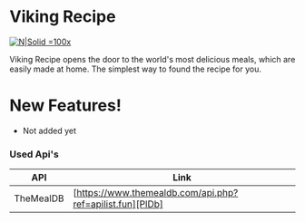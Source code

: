 # Viking Recipe

[![N|Solid](https://play.google.com/intl/en_us/badges/static/images/badges/en_badge_web_generic.png) =100x](https://play.google.com/store/apps/details?id=com.vaskevicius.android.vikingrecipe)

Viking Recipe opens the door to the world's most delicious meals, which are easily made at home. The simplest way to found the recipe for you.

# New Features!

  - Not added yet
  
### Used Api's
| API | Link |
| ------ | ------ |
| TheMealDB | [https://www.themealdb.com/api.php?ref=apilist.fun][PlDb] |

  
